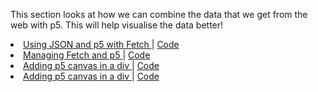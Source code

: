 This section looks at how we can combine the data that we get from the web with p5. This will help visualise the data better!
<li>
    <a href="http://mathuramg.com/IMA-Low-Res-Connections-Lab/Week_04%7CJSON_p5_Github/4.5_JSON%20to%20p5%20with%20Fetch"
        target="_blank">
        Using JSON and p5 with Fetch
    </a>
    |
    <a href="https://github.com/MathuraMG/IMA-Low-Res-Connections-Lab/tree/master/Week_04%7CJSON_p5_Github/4.5_JSON%20to%20p5%20with%20Fetch"
        target="_blank">
        Code
    </a>
</li>
<li>
    <a href="http://mathuramg.com/IMA-Low-Res-Connections-Lab/Week_04%7CJSON_p5_Github/4.5_Managing%20Fetch%20and%20p5/index.html"
        target="_blank">
        Managing Fetch and p5
    </a>
    |
    <a href="https://github.com/MathuraMG/IMA-Low-Res-Connections-Lab/tree/master/Week_04%7CJSON_p5_Github/4.5_Managing%20Fetch%20and%20p5"
        target="_blank">
        Code
    </a>
</li>
<li>
    <a href="http://mathuramg.com/IMA-Low-Res-Connections-Lab/Week_04%7CJSON_p5_Github/p5%20Canvas%20in%20a%20Div/index.html"
        target="_blank">
        Adding p5 canvas in a div
    </a>
    |
    <a href="https://github.com/MathuraMG/IMA-Low-Res-Connections-Lab/tree/master/Week_04%7CJSON_p5_Github/p5%20Canvas%20in%20a%20Div"
        target="_blank">
        Code
    </a>
</li>
<li>
    <a href="http://mathuramg.com/IMA-Low-Res-Connections-Lab/Week_04%7CJSON_p5_Github/p5_Canvas_Background/index.html"
        target="_blank">
        Adding p5 canvas in a div
    </a>
    |
    <a href="https://github.com/MathuraMG/IMA-Low-Res-Connections-Lab/tree/master/Week_04%7CJSON_p5_Github/p5_Canvas_Background"
        target="_blank">
        Code
    </a>
</li>
